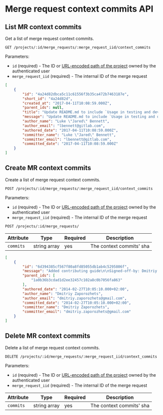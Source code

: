 # Merge request context commits  API

## List MR context commits

Get a list of merge request context commits.

```
GET /projects/:id/merge_requests/:merge_request_iid/context_commits
```

Parameters:

- `id` (required) - The ID or [URL-encoded path of the project](README.md#namespaced-path-encoding) owned by the authenticated user
- `merge_request_iid` (required) - The internal ID of the merge request

```json
[
    {
        "id": "4a24d82dbca5c11c61556f3b35ca472b7463187e",
        "short_id": "4a24d82d",
        "created_at": "2017-04-11T10:08:59.000Z",
        "parent_ids": null,
        "title": "Update README.md to include `Usage in testing and development`",
        "message": "Update README.md to include `Usage in testing and development`",
        "author_name": "Luke \"Jared\" Bennett",
        "author_email": "lbennett@gitlab.com",
        "authored_date": "2017-04-11T10:08:59.000Z",
        "committer_name": "Luke \"Jared\" Bennett",
        "committer_email": "lbennett@gitlab.com",
        "committed_date": "2017-04-11T10:08:59.000Z"
    }
]
```

## Create MR context commits

Create a list of merge request context commits.

```
POST /projects/:id/merge_requests/:merge_request_iid/context_commits
```

Parameters:

- `id` (required) - The ID or [URL-encoded path of the project](README.md#namespaced-path-encoding) owned by the authenticated user
- `merge_request_iid` (required) - The internal ID of the merge request

```
POST /projects/:id/merge_requests/
```

| Attribute                  | Type    | Required | Description                                                                     |
| ---------                  | ----    | -------- | -----------                                                                     |
| `commits`             | string array | yes | The context commits' sha  |

```json
[
    {
        "id": "6d394385cf567f80a8fd85055db1ab4c5295806f",
        "message": "Added contributing guide\n\nSigned-off-by: Dmitriy Zaporozhets <dmitriy.zaporozhets@gmail.com>\n",
        "parent_ids": [
            "1a0b36b3cdad1d2ee32457c102a8c0b7056fa863"
        ],
        "authored_date": "2014-02-27T10:05:10.000+02:00",
        "author_name": "Dmitriy Zaporozhets",
        "author_email": "dmitriy.zaporozhets@gmail.com",
        "committed_date": "2014-02-27T10:05:10.000+02:00",
        "committer_name": "Dmitriy Zaporozhets",
        "committer_email": "dmitriy.zaporozhets@gmail.com"
    }
]
```

## Delete MR context commits

Delete a list of merge request context commits.

```
DELETE /projects/:id/merge_requests/:merge_request_iid/context_commits
```

Parameters:

- `id` (required) - The ID or [URL-encoded path of the project](README.md#namespaced-path-encoding) owned by the authenticated user
- `merge_request_iid` (required) - The internal ID of the merge request

| Attribute                  | Type    | Required | Description                                                                     |
| ---------                  | ----    | -------- | -----------                                                                     |
| `commits`             | string array | yes | The context commits' sha  |
